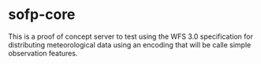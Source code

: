 # sofp-core

This is a proof of concept server to test using the WFS 3.0 specification for distributing meteorological data using an encoding that will be calle simple observation features.

